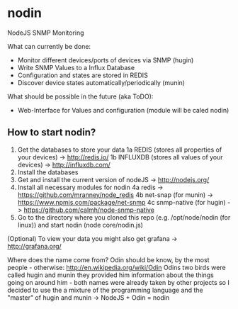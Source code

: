 nodin
=====

NodeJS SNMP Monitoring

What can currently be done:
- Monitor different devices/ports of devices via SNMP (hugin)
- Write SNMP Values to a Influx Database
- Configuration and states are stored in REDIS
- Discover device states automatically/periodically (munin)

What should be possible in the future (aka ToDO):
- Web-Interface for Values and configuration (module will be caled nodin)

## How to start nodin?

1. Get the databases to store your data 
1a REDIS (stores all properties of your devices) -> http://redis.io/ 
1b INFLUXDB (stores all values of your devices) -> http://influxdb.com/
2. Install the databases
3. Get and install the current version of nodeJS -> http://nodejs.org/
4. Install all necessary modules for nodin
4a redis -> https://github.com/mranney/node_redis
4b net-snap (for munin) -> https://www.npmjs.com/package/net-snmp
4c snmp-native (for hugin) -> https://github.com/calmh/node-snmp-native
5. Go to the directory where you cloned this repo (e.g. /opt/node/nodin (for linux)) and start nodin (node core/nodin.js)

(Optional)
To view your data you might also get grafana -> http://grafana.org/

Where does the name come from?
Odin should be know, by the most people - otherwise: http://en.wikipedia.org/wiki/Odin
Odins two birds were called hugin and munin they provided him information about the things going on around him - both names were already taken by other projects so I decided to use the a mixture of the programming language and the "master" of hugin and munin -> NodeJS + Odin = nodin
